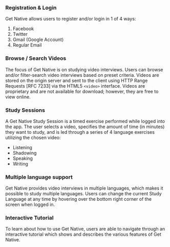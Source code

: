 ### Registration & Login
Get Native allows users to register and/or login in 1 of 4 ways:

1. Facebook
2. Twitter
3. Gmail (Google Account)
4. Regular Email

### Browse / Search Videos
The focus of Get Native is on studying video interviews. Users can browse and/or filter-search video interviews based on preset criteria. Videos are stored on the origin server and sent to the client using HTTP Range Requests [RFC 7233] via the HTML5 `<video>` interface. Videos are proprietary and are not available for download; however, they are free to view online.

### Study Sessions
A Get Native Study Session is a timed exercise performed while logged into the app. The user selects a video, specifies the amount of time (in minutes) they want to study, and is led through a series of 4 language exercises utilizing the chosen video:

* Listening
* Shadowing
* Speaking
* Writing

### Multiple language support
Get Native provides video interviews in multiple languages, which makes it possible to study multiple languages. Users can change the current Study Language at any time by hovering over the bottom right corner of the screen when logged in.

### Interactive Tutorial
To learn about how to use Get Native, users are able to navigate through an interactive tutorial which shows and describes the various features of Get Native.
